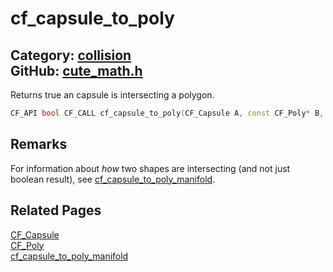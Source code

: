 [](../header.md ':include')

# cf_capsule_to_poly

Category: [collision](/api_reference?id=collision)  
GitHub: [cute_math.h](https://github.com/RandyGaul/cute_framework/blob/master/include/cute_math.h)  
---

Returns true an capsule is intersecting a polygon.

```cpp
CF_API bool CF_CALL cf_capsule_to_poly(CF_Capsule A, const CF_Poly* B, const CF_Transform* bx);
```

## Remarks

For information about _how_ two shapes are intersecting (and not just boolean result), see [cf_capsule_to_poly_manifold](/collision/cf_capsule_to_poly_manifold.md).

## Related Pages

[CF_Capsule](/collision/cf_capsule.md)  
[CF_Poly](/collision/cf_poly.md)  
[cf_capsule_to_poly_manifold](/collision/cf_capsule_to_poly_manifold.md)  
